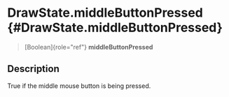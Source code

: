 DrawState.middleButtonPressed {#DrawState.middleButtonPressed}
=============================

> [Boolean]{role="ref"} **middleButtonPressed**

Description
-----------

True if the middle mouse button is being pressed.
